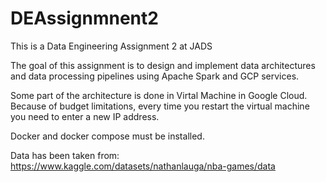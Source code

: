 # DEAssignmnent2
This is a Data Engineering Assignment 2 at JADS

The goal of this assignment is to design and implement data architectures and data processing pipelines using Apache Spark and GCP services.

Some part of the architecture is done in Virtal Machine in Google Cloud. Because of budget limitations, every time you restart the virtual machine you need to enter a new IP address. 

Docker and docker compose must be installed. 

Data has been taken from: 
https://www.kaggle.com/datasets/nathanlauga/nba-games/data
